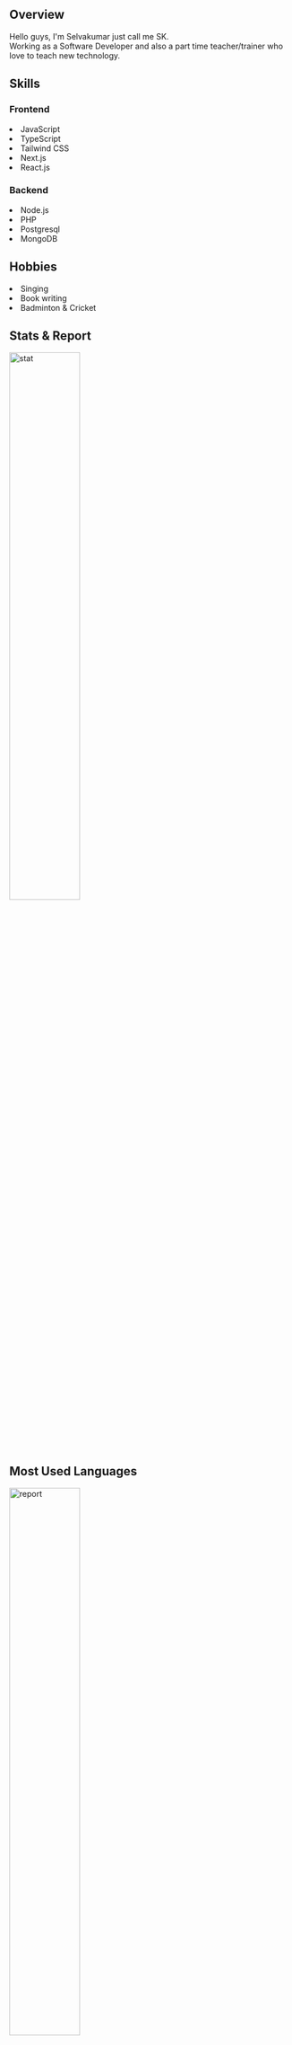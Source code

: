

<!--
**Selva-kumar-K/Selva-kumar-K** is a ✨ _special_ ✨ repository because its `README.md` (this file) appears on your GitHub profile.

Here are some ideas to get you started:

- 🔭 I’m currently working on ...
- 🌱 I’m currently learning ...
- 👯 I’m looking to collaborate on ...
- 🤔 I’m looking for help with ...
- 💬 Ask me about ...
- 📫 How to reach me: ...
- 😄 Pronouns: ... --!>
<h2>Overview</h2>
<p>Hello guys, I'm Selvakumar just call me SK.<br>
Working as a Software Developer and also a part time teacher/trainer who love to teach new technology.</p>
<h2>Skills</h2>

<h3>Frontend</h3>
<li>JavaScript</li>
<li>TypeScript</li>
<li>Tailwind CSS</li>
<li>Next.js</li>
<li>React.js</li>

<h3>Backend</h3>
<li>Node.js</li>
<li>PHP</li>
<li>Postgresql</li>
<li>MongoDB</li>


<h2>Hobbies</h2>
<li>Singing</li>
<li>Book writing</li>
<li>Badminton & Cricket</li>
<h2>Stats & Report</h2>
<img width = "50%" alt="stat" src="https://github-readme-stats.vercel.app/api?username=Selva-kumar-K&show_icons=true&theme=dark">
<h2>Most Used Languages</h2>
<img width = "50%" alt = "report" src="https://github-readme-stats.vercel.app/api/top-langs/?username=Selva-kumar-K&layout=compact">


